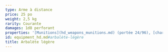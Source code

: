 ```yaml
---
type: Arme à distance
price: 25 po
weight: 2,5 kg
rarity: Courante
damages: 1d8 perforant
properties: '[Munitions](hd_weapons_munitions.md) (portée 24/96), [chargement](hd_weapons_chargement.md), [à deux mains](hd_weapons_a_deux_mains.md)'
id: equipment_hd.md#arbalète-légère
title: Arbalète légère
---
```


